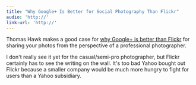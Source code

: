 ```yaml
---
title: "Why Google+ Is Better for Social Photography Than Flickr"
audio: 'http://'
link-url: 'http://'
---
```

<p>Thomas Hawk makes a good case for <a href="http://thomashawk.com/2011/11/10-reasons-why-google-is-better-for-social-photography-than-flickr.html">why Google+ is better than Flickr</a> for sharing your photos from the perspective of a professional photographer.</p>
<p>I don't really see it yet for the casual/semi-pro photographer, but Flickr certainly has to see the writing on the wall. It's too bad Yahoo bought out Flickr because a smaller company would be much more hungry to fight for users than a Yahoo subsidiary.</p>
